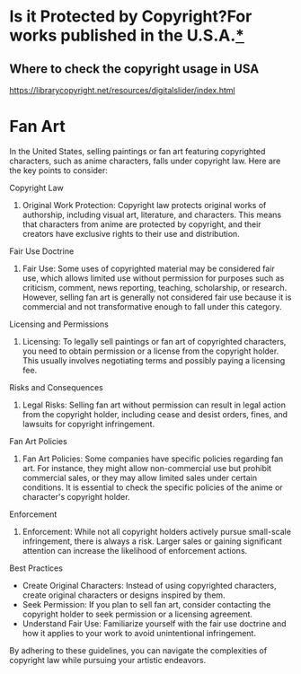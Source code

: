 # Is it Protected by Copyright?For works published in the U.S.A.[*](https://librarycopyright.net/resources/digitalslider/index.html#us-only)


## Where to check the copyright usage in USA

https://librarycopyright.net/resources/digitalslider/index.html

# Fan Art
In the United States, selling paintings or fan art featuring copyrighted characters, such as anime characters, falls under copyright law. Here are the key points to consider:

Copyright Law

1. Original Work Protection: Copyright law protects original works of authorship, including visual art, literature, and characters. This means that characters from anime are protected by copyright, and their creators have exclusive rights to their use and distribution.

Fair Use Doctrine

1. Fair Use: Some uses of copyrighted material may be considered fair use, which allows limited use without permission for purposes such as criticism, comment, news reporting, teaching, scholarship, or research. However, selling fan art is generally not considered fair use because it is commercial and not transformative enough to fall under this category.

Licensing and Permissions

1. Licensing: To legally sell paintings or fan art of copyrighted characters, you need to obtain permission or a license from the copyright holder. This usually involves negotiating terms and possibly paying a licensing fee.

Risks and Consequences

1. Legal Risks: Selling fan art without permission can result in legal action from the copyright holder, including cease and desist orders, fines, and lawsuits for copyright infringement.

Fan Art Policies

1. Fan Art Policies: Some companies have specific policies regarding fan art. For instance, they might allow non-commercial use but prohibit commercial sales, or they may allow limited sales under certain conditions. It is essential to check the specific policies of the anime or character's copyright holder.

Enforcement

1. Enforcement: While not all copyright holders actively pursue small-scale infringement, there is always a risk. Larger sales or gaining significant attention can increase the likelihood of enforcement actions.

Best Practices

- Create Original Characters: Instead of using copyrighted characters, create original characters or designs inspired by them.
- Seek Permission: If you plan to sell fan art, consider contacting the copyright holder to seek permission or a licensing agreement.
- Understand Fair Use: Familiarize yourself with the fair use doctrine and how it applies to your work to avoid unintentional infringement.

By adhering to these guidelines, you can navigate the complexities of copyright law while pursuing your artistic endeavors.